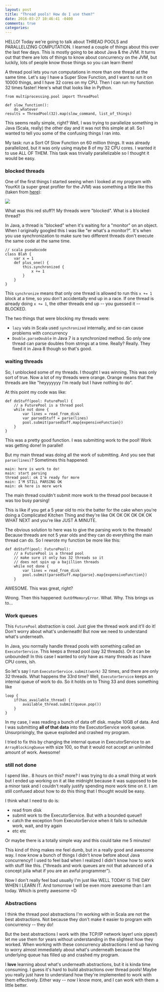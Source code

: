 ```yaml
---
layout: post
title: "Thread pools! How do I use them?"
date: 2016-03-27 10:46:41 -0400
comments: true
categories: 
---
```


HELLO! Today we're going to talk about THREAD POOLS and PARALLELIZING COMPUTATION. I learned a couple of things about this over the last few days. This is mostly going to be about Java & the JVM. It turns out that there are lots of things to know about concurrency on the JVM, but luckily, lots of people know those things so you can learn them!

A thread pool lets you run computations in more than one thread at the same time. Let's say I have a Super Slow Function, and I want to run it on 10000 things, and I have 32 cores on my CPU. Then I can run my function 32 times faster! Here's what that looks like in Python.

```
from multiprocessing.pool import ThreadPool

def slow_function():
    do_whatever
results = ThreadPool(32).map(slow_command, list_of_things)
```

This seems really simple, right? Well, I was trying to parallelize something in Java (Scala, really) the other day and it was not this simple at all. So I wanted to tell you some of the confusing things I ran into.

My task: run a Sort Of Slow Function on 60 million things. It was already parallelized, but it was only using maybe 8 of my 32 CPU cores. I wanted it to use ALL OF THEM. This task was trivially parallelizable so I thought it would be easy.

### blocked threads

One of the first things I started seeing when I looked at my program with YourKit (a super great profiler for the JVM) was something a little like this (taken from [here](http://blog.tfd.co.uk/2010/10/15/jackrabbit-performance/)):

<a href="/images/blocked-threads.png"><img src="/images/blocked-threads.png"></a>

What was this red stuff?! My threads were "blocked". What is a blocked thread?

In Java, a thread is "blocked" when it's waiting for a "monitor" on an object. When I originally googled this I was like "er what's a monitor?". It's when you use synchronization to make sure two different threads don't execute the same code at the same time.

```
// scala pseudocode
class Blah {
    var x = 1
    def plus_one() {
        this.synchronized {
            x += 1
        }
    }
}
```

This `synchronize` means that only one thread is allowed to run this `x += 1` block at a time, so you don't accidentally end up in a race. If one thread is already doing `x += 1`, the other threads end up -- you guessed it -- BLOCKED.

The two things that were blocking my threads were:

* `lazy` vals in Scala used `synchronized` internally, and so can cause problems with concurrency
* `Double.parseDouble` in Java 7 is a synchronized method. So only one thread can parse doubles from strings at a time. Really? Really. They fixed it in Java 8 though so that's good.

### waiting threads

So, I unblocked some of my threads. I thought I was winning. This was only sort of true. Now a lot of my threads were orange. Orange means that the threads are like "heyyyyyyy I'm ready but I have nothing to do".

At this point my code was like:

```
def doStuff(pool: FuturePool) {
    // a FuturePool is a thread pool
    while not done {
        var lines = read_from_disk
        var parsedStuff = parse(lines)
        pool.submit(parsedSuff.map{expensiveFunction})
    }
}
```

This was a pretty good function. I was submitting work to the pool! Work was getting done! In parallel!

But my main thread was doing all the work of submitting. And you see that `parse(lines)`? Sometimes this happened:

```
main: here is work to do!
main: start parsing
thread pool: ok I'm ready for more
main: I'M STILL PARSING OK
main: ok here is more work
```

The main thread couldn't submit more work to the thread pool because it was too busy parsing!

This is like if you get a 5 year old to mix the batter for the cake when you're doing a Complicated Kitchen Thing and they're like OK OK OK OK OK OK WHAT NEXT and you're like JUST A MINUTE.

The obvious solution to here was to give the parsing work to the threads! Because threads are not 5 year olds and they can do everything the main thread can do. So I rewrote my function be more like this:

```
def doStuff(pool: FuturePool):
    // a FuturePool is a thread pool
    // make sure it only has 32 threads so it
    // does not spin up a bajillion threads
    while not done {
        var lines = read_from_disk
        pool.submit(parsedSuff.map{parse}.map{expensiveFunction})
    }
```

AWESOME. This was great, right?

Wrong. Then this happened: `OutOfMemoryError`. What. Why. This brings us to...

### Work queues

This `FuturePool` abstraction is cool. Just give the thread work and it'll do it! Don't worry about what's underneath! But now we need to understand what's underneath.

In Java, you normally handle thread pools with something called an `ExecutorService`. This keeps a thread pool (say 32 threads). Or it can be unbounded! In this case I wanted to only have as many threads as I have CPU cores, ish.

So let's say I run `ExecutorService.submit(work)` 32 times, and there are only 32 threads. What happens the 33rd time? Well, `ExecutorService` keeps an internal queue of work to do. So it holds on to Thing 33 and does something like

```
loop {
    if(has_available_thread) {
        available_thread.submit(queue.pop())
    }
}
```

In my case, I was reading a bunch of data off disk. maybe 10GB of data. And I was submitting **all of that data** into the ExecutorService work queue. Unsurprisingly, the queue exploded and crashed my program.

I tried to fix this by changing the internal queue in ExecutorService to an `ArrayBlockingQueue` with size 100, so that it would not accept an unlimited amount of work. Awesome!

### still not done

I spend like.. 8 hours on this? more? I was trying to do a small thing at work but I ended up working on it at like midnight because it was supposed to be a minor task and I couldn't really justify spending more work time on it. I am still confused about how to do this thing that I thought would be easy.

I think what I need to do is:

* read from disk
* submit work to the ExecutorService. But with a bounded queue!!
* catch the exception from ExecutorService when it fails to schedule work, wait, and try again
* etc etc

Or maybe there is a totally simple way and this could take me 5 minutes!

This kind of thing makes me feel dumb, but in a really good and awesome way. I now know a bunch of things I didn't know before about Java concurrency!! I used to feel bad when I realized I didn't know how to work with stuff like this. ("threads and work queues are not that advanced of a concept julia what if you are an awful programmer").

Now I don't really feel bad usually I'm just like WELL TODAY IS THE DAY WHEN I LEARN IT. And tomorrow I will be even more awesome than I am today. Which is pretty awesome =D

### Abstractions

I think the thread pool abstractions I'm working with in Scala are not the best abstractions. Not because they don't make it easier to program with concurrency -- they do!

But the best abstractions I work with (the TCP/IP network layer! unix pipes!) let me use them for years without understanding in the slightest how they worked. When working with these concurrency abstractions I end up having to worry almost immediately about what's underneath because the underlying queue has filled up and crashed my program.

I **love** learning about what's underneath abstractions, but it is kinda time consuming. I guess it's hard to build abstractions over thread pools! Maybe you really just have to understand how they're implemented to work with them effectively. Either way -- now I know more, and I can work with them a little better.